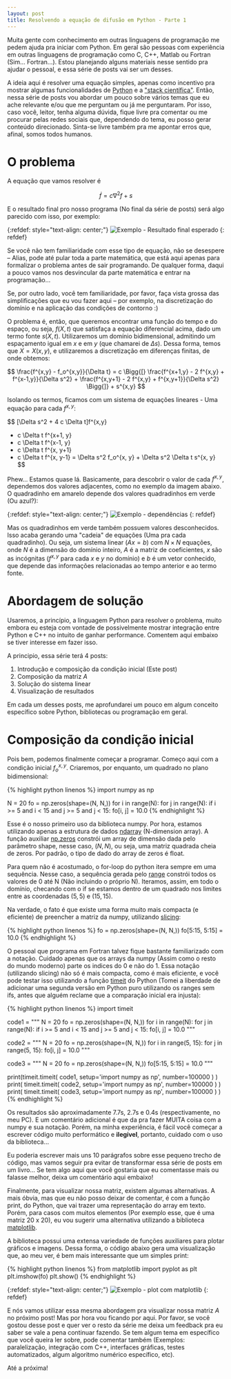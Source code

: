 ```yaml
---
layout: post
title: Resolvendo a equação de difusão em Python - Parte 1
---
```


Muita gente com conhecimento em outras linguagens de programação me pedem ajuda pra iniciar com
Python. Em geral são pessoas com experiência em outras linguagens de programação como C, C++,
Matlab ou Fortran (Sim… Fortran…). Estou planejando alguns materiais nesse sentido pra ajudar o
pessoal, e essa série de posts vai ser um desses.

A ideia aqui é resolver uma equação simples, apenas como incentivo pra mostrar algumas
funcionalidades de [Python](https://www.python.org/) e a
["stack científica"](https://www.scipy.org/about.html). Então, nessa série de posts vou abordar um
pouco sobre vários temas que eu ache relevante e/ou que me perguntam ou já me perguntaram. Por isso,
caso você, leitor, tenha alguma dúvida, fique livre pra comentar ou me procurar pelas redes sociais
que, dependendo do tema, eu posso gerar conteúdo direcionado. Sinta-se livre também pra me apontar
erros que, afinal, somos todos humanos.

# O problema

A equação que vamos resolver é

$$
\dot{f} = c \nabla^2 f + s
$$

E o resultado final pro nosso programa (No final da série de posts) será algo parecido com isso,
por exemplo:

{:refdef: style="text-align: center;"}
![Exemplo - Resultado final esperado](/images/example001.gif)
{: refdef}

Se você não tem familiaridade com esse tipo de equação, não se desespere – Alias, pode até pular
toda a parte matemática, que está aqui apenas para formalizar o problema antes de sair programando.
De qualquer forma, daqui a pouco vamos nos desvincular da parte matemática e entrar na
programação...

Se, por outro lado, você tem familiaridade, por favor, faça vista grossa das simplificações que eu
vou fazer aqui – por exemplo, na discretização do domínio e na aplicação das condições de contorno
:)

O problema é, então, que queremos encontrar uma função do tempo e do espaço, ou seja, $f(X, t)$ que
satisfaça a equação diferencial acima, dado um termo fonte $s(X, t)$.  Utilizaremos um domínio
bidimensional, admitindo um espaçamento igual em $x$ e em $y$ (que chamarei de $\Delta s$). Dessa
forma, temos que $X = X(x, y)$, e utilizaremos a discretização em diferenças finitas, de onde
obtemos:

$$
\frac{f^{x,y} - f_o^{x,y}}{\Delta t} = c \Bigg{[}
    \frac{f^{x+1,y} - 2 f^{x,y} + f^{x-1,y}}{\Delta s^2} +
    \frac{f^{x,y+1} - 2 f^{x,y} + f^{x,y+1}}{\Delta s^2}
\Bigg{]} + s^{x,y}
$$

Isolando os termos, ficamos com um sistema de equações lineares - Uma equação para cada $f^{x,y}$:

$$
[\Delta s^2 + 4 c \Delta t]f^{x,y}
- c \Delta t f^{x+1, y}
- c \Delta t f^{x-1, y}
- c \Delta t f^{x, y+1}
- c \Delta t f^{x, y-1}
=
\Delta s^2 f_o^{x, y} + \Delta s^2 \Delta t s^{x, y}
$$

Phew… Estamos quase lá. Basicamente, para descobrir o valor de cada $f^{x,y}$, dependemos dos
valores adjacentes, como no exemplo da imagem abaixo. O quadradinho em amarelo depende dos valores
quadradinhos em verde (Ou azul?):

{:refdef: style="text-align: center;"}
![Exemplo - dependências](/images/example002.png)
{: refdef}

Mas os quadradinhos em verde também possuem valores desconhecidos. Isso acaba gerando uma "cadeia"
de equações (Uma pra cada quadradinho). Ou seja, um sistema linear ($Ax = b$) com $N \times N$
equações, onde $N$ é a dimensão do domínio inteiro, $A$ é a matriz de coeficientes, $x$ são as
incógnitas ($f^{x,y}$ para cada $x$ e $y$ no domínio) e $b$ é um vetor conhecido, que depende das
informações relacionadas ao tempo anterior e ao termo fonte.

# Abordagem de solução

Usaremos, a princípio, a linguagem Python para resolver o problema, muito embora eu esteja com
vontade de possivelmente mostrar integração entre Python e C++ no intuito de ganhar performance.
Comentem aqui embaixo se tiver interesse em fazer isso.

A principio, essa série terá 4 posts:

1. Introdução e composição da condição inicial   (Este post)
2. Composição da matriz $A$
3. Solução do sistema linear
4. Visualização de resultados

Em cada um desses posts, me aprofundarei um pouco em algum conceito específico sobre Python,
bibliotecas ou programação em geral.

# Composição da condição inicial

Pois bem, podemos finalmente começar a programar. Começo aqui com a condição inicial $f_o^{x, y}$.
Criaremos, por enquanto, um quadrado no plano bidimensional:

{% highlight python linenos %}
import numpy as np

N = 20
fo = np.zeros(shape=(N, N,))
for i in range(N):
    for j in range(N):
        if i >= 5 and i < 15 and j >= 5 and j < 15:
            fo[i, j] = 10.0
{% endhighlight %}

Esse é o nosso primeiro uso da biblioteca numpy. Por hora, estamos utilizando apenas a estrutura de
dados [ndarray](https://numpy.org/devdocs/reference/arrays.ndarray.html) (N-dimension array). A
função auxiliar [np.zeros](https://docs.scipy.org/doc/numpy/reference/generated/numpy.zeros.html)
constrói um array de dimensão dada pelo parâmetro shape, nesse caso, $(N, N)$, ou seja, uma matriz
quadrada cheia de zeros. Por padrão, o tipo de dado do array de zeros é float.

Para quem não é acostumado, o for-loop do python itera sempre em uma sequência. Nesse caso, a
sequência gerada pelo [range](https://docs.python.org/3/library/functions.html#func-range) constrói
todos os valores de 0 até N (Não incluindo o próprio N). Iteramos, assim, em todo o domínio,
checando com o if se estamos dentro de um quadrado nos limites entre as coordenadas $(5, 5)$ e
$(15, 15)$.

Na verdade, o fato é que existe uma forma muito mais compacta (e eficiente) de preencher a matriz
da numpy, utilizando [slicing](https://docs.scipy.org/doc/numpy/reference/arrays.indexing.html):

{% highlight python linenos %}
fo = np.zeros(shape=(N, N,))
fo[5:15, 5:15] = 10.0
{% endhighlight %}

O pessoal que programa em Fortran talvez fique bastante familiarizado com a notação. Cuidado apenas
que os arrays da numpy (Assim como o resto do mundo moderno) parte os indices do 0 e não do 1. Essa
notação (utilizando slicing) não só é mais compacta, como é mais eficiente, e você pode testar isso
utilizando a função [timeit](https://docs.python.org/2/library/timeit.html) do Python (Tomei a
liberdade de adicionar uma segunda versão em Python puro utilizando os ranges sem ifs, antes que
alguém reclame que a comparação inicial era injusta):

{% highlight python linenos %}
import timeit

code1 = """
N = 20
fo = np.zeros(shape=(N, N,))
for i in range(N):
    for j in range(N):
        if i >= 5 and i < 15 and j >= 5 and j < 15:
            fo[i, j] = 10.0
"""

code2 = """
N = 20
fo = np.zeros(shape=(N, N,))
for i in range(5, 15):
    for j in range(5, 15):
        fo[i, j] = 10.0
"""

code3 = """
N = 20
fo = np.zeros(shape=(N, N,))
fo[5:15, 5:15] = 10.0
"""

print(timeit.timeit(
        code1,
        setup='import numpy as np',
        number=100000
    )
)
print(
    timeit.timeit(
        code2,
        setup='import numpy as np',
        number=100000
    )
)
print(
    timeit.timeit(
        code3,
        setup='import numpy as np',
        number=100000
    )
)
{% endhighlight %}

Os resultados são aproximadamente 7.7s, 2.7s e 0.4s (respectivamente, no meu PC). E um comentário
adicional é que da pra fazer MUITA coisa com a numpy e sua notação. Porém, na minha experiência, é
fácil você começar a escrever código muito performático e **ilegível**, portanto, cuidado com o uso
da biblioteca…

Eu poderia escrever mais uns 10 parágrafos sobre esse pequeno trecho de código, mas vamos seguir
pra evitar de transformar essa série de posts em um livro… Se tem algo aqui que você gostaria que
eu comentasse mais ou falasse melhor, deixa um comentário aqui embaixo!

Finalmente, para visualizar nossa matriz, existem algumas alternativas. A mais óbvia, mas que eu
não posso deixar de comentar, é com a função print, do Python, que vai trazer uma representação do
array em texto. Porém, para casos com muitos elementos (Por exemplo esse, que é uma matriz
20 x 20), eu vou sugerir uma alternativa utilizando a biblioteca [matplotlib](https://matplotlib.org/).

A biblioteca possui uma extensa variedade de funções auxiliares para plotar gráficos e imagens.
Dessa forma, o código abaixo gera uma visualização que, ao meu ver, é bem mais interessante que um
simples print:

{% highlight python linenos %}
from matplotlib import pyplot as plt
plt.imshow(fo)
plt.show()
{% endhighlight %}

{:refdef: style="text-align: center;"}
![Exemplo - plot com matplotlib](/images/example003.png)
{: refdef}

E nós vamos utilizar essa mesma abordagem pra visualizar nossa matriz $A$ no próximo post! Mas por
hora vou ficando por aqui. Por favor, se você gostou desse post e quer ver o resto da série me
deixa um feedback pra eu saber se vale a pena continuar fazendo. Se tem algum tema em específico
que você queira ler sobre, pode comentar também (Exemplos: paralelização, integração com C++,
interfaces gráficas, testes automatizados, algum algoritmo numérico específico, etc).

Até a próxima!

